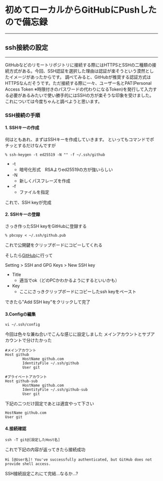 # 初めてローカルからGitHubにPushしたので備忘録
***
## ssh接続の設定
***
GitHubなどのリモートリポジトリに接続する際にはHTTPSとSSHの二種類の接続方式がある。今回、SSH認証を選択した理由は認証が楽そうという漠然としたイメージがあったからです。 調べてみると、GitHubが推奨する認証方式はHTTPSなんだそうです。ただ接続する際に一々、ユーザー名とPAT(Personal Access Token ※時限付きのパスワードの代わりになるToken)を発行して入力する必要があるみたいで使い勝手的にはSSHの方が楽そうな印象を受けました。
これについては今度ちゃんと調べようと思います。

### SSH接続の手順

#### 1. SSHキーの作成
何はともあれ、まずはSSHキーを作成していきます。
といってもコマンドでポチッとするだけなんですが

```
% ssh-keygen -t ed25519 -N "" -f ~/.ssh/github
```
* -t
    * 暗号化形式　RSAよりed25519の方が強いらしい
* -N
    * 新しくパスフレーズを作成
* -f
    * ファイルを指定

これで、SSH keyが完成

#### 2. SSHキーの登録
さっき作ったSSH keyをGitHubに登録する

```
% pbcopy < ~/.ssh/github.pub
```
これで公開鍵をクリップボードにコピーしてくれる

そしたら[GitHub](https://github.com/settings/keys)に行って

Setting > SSH and GPG Keys > New SSH key

* Title
    * 適当でok（どのPCかわかるようにするといいかも）
* Key
    * ここにさっきクリップボードにコピーしたssh keyをペースト

できたら"Add SSH key"をクリックして完了

#### 3.Configの編集
```
vi ~/.ssh/config
```

今回は色々な兼ね合いでこんな感じに設定しました
メインアカウントとサブアカウントで分けたかった

```
#メインアカウント
Host github
        HostName github.com
        IdentityFile ~/.ssh/github
        User git

#プライベートアカウント
Host github-sub
        HostName github.com
        IdentityFile ~/.ssh/github-sub
        User git

```

下記の二つだけ固定であとは適宜やって下さい

```
HostName github.com
User git
```

#### 4.接続確認
```
ssh -T git@[設定したHost名]
```
これで下記の内容が返ってきたら接続成功
```
Hi [@User名]! You've successfully authenticated, but GitHub does not provide shell access.
```

SSH接続設定これにて完結...なるか...?